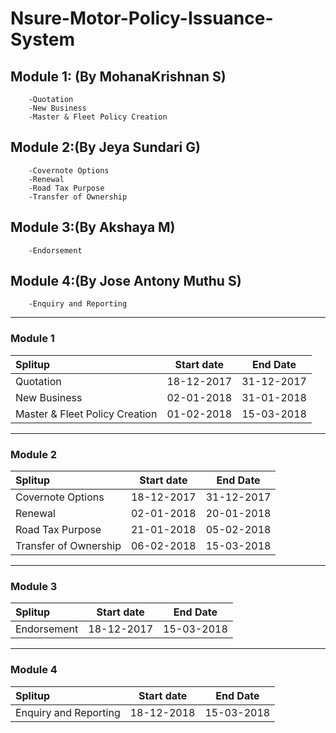 # Nsure-Motor-Policy-Issuance-System

## Module 1:  (By MohanaKrishnan S)
        -Quotation
        -New Business 
        -Master & Fleet Policy Creation

## Module 2:(By Jeya Sundari G)
        -Covernote Options
        -Renewal
        -Road Tax Purpose
        -Transfer of Ownership

## Module 3:(By Akshaya M)
        -Endorsement

## Module 4:(By Jose Antony Muthu S)
        -Enquiry and Reporting 
        
        
        
        
        
        
        
        
        
        
        
        
   
___

### Module 1

| Splitup                         | Start date      | End Date        | 
| :-----------------------------  | :-------------: | :-------------: | 
| Quotation                       | 18-12-2017      | 31-12-2017      | 
| New Business                    | 02-01-2018      | 31-01-2018      | 
| Master & Fleet Policy Creation  | 01-02-2018      | 15-03-2018      | 

***
### Module 2

| Splitup                         | Start date    | End Date      | 
| :----------------------------- | :-------------: | :-------------: | 
| Covernote Options               | 18-12-2017    | 31-12-2017    | 
| Renewal                         | 02-01-2018    | 20-01-2018    | 
| Road Tax Purpose                | 21-01-2018    | 05-02-2018    | 
| Transfer of Ownership           | 06-02-2018    | 15-03-2018    | 

***
### Module 3
| Splitup                       | Start date    | End Date      | 
| :----------------------------- | :-------------: | :-------------: | 
| Endorsement                   | 18-12-2017    | 15-03-2018    | 

***
### Module 4
| Splitup                       | Start date    | End Date      | 
| :----------------------------- | :-------------: | :-------------: | 
| Enquiry and Reporting         | 18-12-2018    | 15-03-2018    | 


